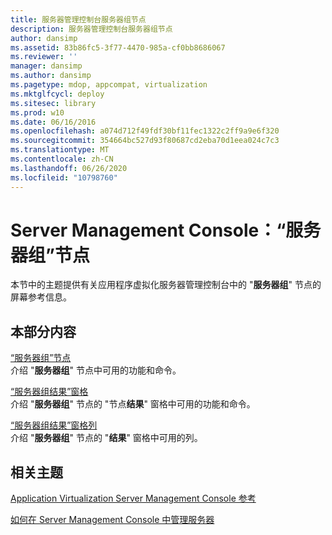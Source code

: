 ```yaml
---
title: 服务器管理控制台服务器组节点
description: 服务器管理控制台服务器组节点
author: dansimp
ms.assetid: 83b86fc5-3f77-4470-985a-cf0bb8686067
ms.reviewer: ''
manager: dansimp
ms.author: dansimp
ms.pagetype: mdop, appcompat, virtualization
ms.mktglfcycl: deploy
ms.sitesec: library
ms.prod: w10
ms.date: 06/16/2016
ms.openlocfilehash: a074d712f49fdf30bf11fec1322c2ff9a9e6f320
ms.sourcegitcommit: 354664bc527d93f80687cd2eba70d1eea024c7c3
ms.translationtype: MT
ms.contentlocale: zh-CN
ms.lasthandoff: 06/26/2020
ms.locfileid: "10798760"
---
```

# Server Management Console：“服务器组”节点


本节中的主题提供有关应用程序虚拟化服务器管理控制台中的 "**服务器组**" 节点的屏幕参考信息。

## 本部分内容


<a href="" id="server-groups-node"></a>[“服务器组”节点](server-groups-node.md)  
介绍 "**服务器组**" 节点中可用的功能和命令。

<a href="" id="server-groups-results-pane"></a>[“服务器组结果”窗格](server-groups-results-pane.md)  
介绍 "**服务器组**" 节点的 "节点**结果**" 窗格中可用的功能和命令。

<a href="" id="server-groups-results-pane-columns"></a>[“服务器组结果”窗格列](server-groups-results-pane-columns.md)  
介绍 "**服务器组**" 节点的 "**结果**" 窗格中可用的列。

## 相关主题


[Application Virtualization Server Management Console 参考](application-virtualization-server-management-console-reference.md)

[如何在 Server Management Console 中管理服务器](how-to-manage-servers-in-the-server-management-console.md)

 

 





